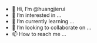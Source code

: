 - 👋 Hi, I’m @huangjierui
- 👀 I’m interested in ...
- 🌱 I’m currently learning ...
- 💞️ I’m looking to collaborate on ...
- 📫 How to reach me ...

<!---
huangjierui/huangjierui is a ✨ special ✨ repository because its `README.md` (this file) appears on your GitHub profile.
You can click the Preview link to take a look at your changes.
--->
